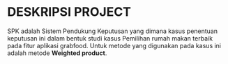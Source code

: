 # DESKRIPSI PROJECT
SPK adalah Sistem Pendukung Keputusan yang dimana kasus penentuan keputusan ini dalam bentuk studi kasus Pemilihan rumah makan terbaik pada fitur aplikasi grabfood. Untuk metode yang digunakan pada kasus ini adalah metode <b>Weighted product</b>.
